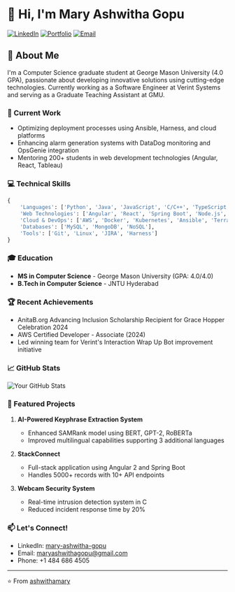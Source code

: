 # 👋 Hi, I'm Mary Ashwitha Gopu

[![LinkedIn](https://img.shields.io/badge/LinkedIn-0077B5?style=for-the-badge&logo=linkedin&logoColor=white)](https://www.linkedin.com/in/mary-ashwitha-gopu)
[![Portfolio](https://img.shields.io/badge/Portfolio-4285F4?style=for-the-badge&logo=google-chrome&logoColor=white)](https://ashwithamary.github.io/portfolio/)
[![Email](https://img.shields.io/badge/Email-D14836?style=for-the-badge&logo=gmail&logoColor=white)](mailto:maryashwithagopu@gmail.com)

## 🚀 About Me
I'm a Computer Science graduate student at George Mason University (4.0 GPA), passionate about developing innovative solutions using cutting-edge technologies. Currently working as a Software Engineer at Verint Systems and serving as a Graduate Teaching Assistant at GMU.

### 🔭 Current Work
- Optimizing deployment processes using Ansible, Harness, and cloud platforms
- Enhancing alarm generation systems with DataDog monitoring and OpsGenie integration
- Mentoring 200+ students in web development technologies (Angular, React, Tableau)

### 💻 Technical Skills
```python
{
    'Languages': ['Python', 'Java', 'JavaScript', 'C/C++', 'TypeScript', 'SQL'],
    'Web Technologies': ['Angular', 'React', 'Spring Boot', 'Node.js', 'Express'],
    'Cloud & DevOps': ['AWS', 'Docker', 'Kubernetes', 'Ansible', 'Terraform', 'Jenkins'],
    'Databases': ['MySQL', 'MongoDB', 'NoSQL'],
    'Tools': ['Git', 'Linux', 'JIRA', 'Harness']
}
```

### 🎓 Education
- **MS in Computer Science** - George Mason University (GPA: 4.0/4.0)
- **B.Tech in Computer Science** - JNTU Hyderabad

### 🏆 Recent Achievements
- AnitaB.org Advancing Inclusion Scholarship Recipient for Grace Hopper Celebration 2024
- AWS Certified Developer - Associate (2024)
- Led winning team for Verint's Interaction Wrap Up Bot improvement initiative

### 📈 GitHub Stats
![Your GitHub Stats](https://github-readme-stats.vercel.app/api?username=ashwithamary&show_icons=true&theme=radical)

### 🌟 Featured Projects
1. **AI-Powered Keyphrase Extraction System**
   - Enhanced SAMRank model using BERT, GPT-2, RoBERTa
   - Improved multilingual capabilities supporting 3 additional languages

2. **StackConnect**
   - Full-stack application using Angular 2 and Spring Boot
   - Handles 5000+ records with 10+ API endpoints

3. **Webcam Security System**
   - Real-time intrusion detection system in C
   - Reduced incident response time by 20%

### 📫 Let's Connect!
- LinkedIn: [mary-ashwitha-gopu](https://www.linkedin.com/in/mary-ashwitha-gopu)
- Email: maryashwithagopu@gmail.com
- Phone: +1 484 686 4505

---
⭐️ From [ashwithamary](https://github.com/ashwithamary)

